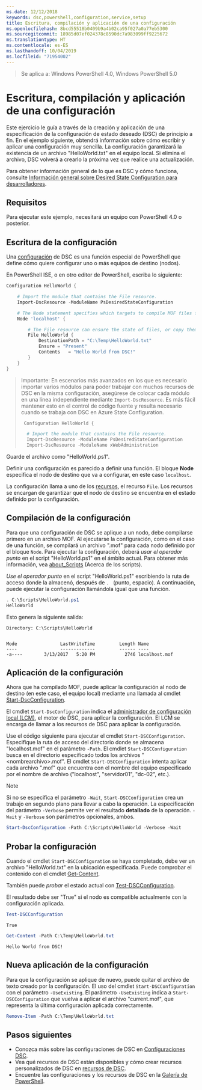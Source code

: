 ```yaml
---
ms.date: 12/12/2018
keywords: dsc,powershell,configuration,service,setup
title: Escritura, compilación y aplicación de una configuración
ms.openlocfilehash: 8bcd55518b0409b9a4b02ca95f027a0a77eb5300
ms.sourcegitcommit: 18985d07ef024378c8590dc7a983099ff9225672
ms.translationtype: HT
ms.contentlocale: es-ES
ms.lasthandoff: 10/04/2019
ms.locfileid: "71954002"
---
```

> Se aplica a: Windows PowerShell 4.0, Windows PowerShell 5.0

# <a name="write-compile-and-apply-a-configuration"></a>Escritura, compilación y aplicación de una configuración

Este ejercicio le guía a través de la creación y aplicación de una especificación de la configuración de estado deseado (DSC) de principio a fin.
En el ejemplo siguiente, obtendrá información sobre cómo escribir y aplicar una configuración muy sencilla. La configuración garantizará la existencia de un archivo "HelloWorld.txt" en el equipo local. Si elimina el archivo, DSC volverá a crearlo la próxima vez que realice una actualización.

Para obtener información general de lo que es DSC y cómo funciona, consulte [Información general sobre Desired State Configuration para desarrolladores](../overview/overview.md).

## <a name="requirements"></a>Requisitos

Para ejecutar este ejemplo, necesitará un equipo con PowerShell 4.0 o posterior.

## <a name="write-the-configuration"></a>Escritura de la configuración

Una [configuración](configurations.md) de DSC es una función especial de PowerShell que define cómo quiere configurar uno o más equipos de destino (nodos).

En PowerShell ISE, o en otro editor de PowerShell, escriba lo siguiente:

```powershell
Configuration HelloWorld {

    # Import the module that contains the File resource.
    Import-DscResource -ModuleName PsDesiredStateConfiguration

    # The Node statement specifies which targets to compile MOF files for, when this configuration is executed.
    Node 'localhost' {

        # The File resource can ensure the state of files, or copy them from a source to a destination with persistent updates.
        File HelloWorld {
            DestinationPath = "C:\Temp\HelloWorld.txt"
            Ensure = "Present"
            Contents   = "Hello World from DSC!"
        }
    }
}
```

> Importante: En escenarios más avanzados en los que es necesario importar varios módulos para poder trabajar con muchos recursos de DSC en la misma configuración, asegúrese de colocar cada módulo en una línea independiente mediante `Import-DscResource`.
> Es más fácil mantener esto en el control de código fuente y resulta necesario cuando se trabaja con DSC en Azure State Configuration.
>
> ```powershell
>  Configuration HelloWorld {
>
>   # Import the module that contains the File resource.
>   Import-DscResource -ModuleName PsDesiredStateConfiguration
>   Import-DscResource -ModuleName xWebAdministration
>
> ```

Guarde el archivo como "HelloWorld.ps1".

Definir una configuración es parecido a definir una función. El bloque **Node** especifica el nodo de destino que va a configurar, en este caso `localhost`.

La configuración llama a uno de los [recursos](../resources/resources.md), el recurso `File`. Los recursos se encargan de garantizar que el nodo de destino se encuentra en el estado definido por la configuración.

## <a name="compile-the-configuration"></a>Compilación de la configuración

Para que una configuración de DSC se aplique a un nodo, debe compilarse primero en un archivo MOF.
Al ejecutarse la configuración, como en el caso de una función, se compilará un archivo ".mof" para cada nodo definido por el bloque `Node`.
Para ejecutar la configuración, deberá *usar el operador punto* en el script "HelloWorld.ps1" en el ámbito actual.
Para obtener más información, vea [about_Scripts](/powershell/module/microsoft.powershell.core/about/about_scripts?view=powershell-6#script-scope-and-dot-sourcing) (Acerca de los scripts).

<!-- markdownlint-disable MD038 -->
*Use el operador punto* en el script "HelloWorld.ps1" escribiendo la ruta de acceso donde la almacenó, después de `. ` (punto, espacio). A continuación, puede ejecutar la configuración llamándola igual que una función.
<!-- markdownlint-enable MD038 -->

```powershell
. C:\Scripts\HelloWorld.ps1
HelloWorld
```

Esto genera la siguiente salida:

```output
Directory: C:\Scripts\HelloWorld


Mode                LastWriteTime         Length Name
----                -------------         ------ ----
-a----        3/13/2017   5:20 PM           2746 localhost.mof
```

## <a name="apply-the-configuration"></a>Aplicación de la configuración

Ahora que ha compilado MOF, puede aplicar la configuración al nodo de destino (en este caso, el equipo local) mediante una llamada al cmdlet [Start-DscConfiguration](/powershell/module/psdesiredstateconfiguration/start-dscconfiguration).

El cmdlet `Start-DscConfiguration` indica el [administrador de configuración local (LCM)](../managing-nodes/metaConfig.md), el motor de DSC, para aplicar la configuración.
El LCM se encarga de llamar a los recursos de DSC para aplicar la configuración.

Use el código siguiente para ejecutar el cmdlet `Start-DSCConfiguration`. Especifique la ruta de acceso del directorio donde se almacena "localhost.mof" en el parámetro `-Path`. El cmdlet `Start-DSCConfiguration` busca en el directorio especificado todos los archivos "\<nombrearchivo\>.mof". El cmdlet `Start-DSCConfiguration` intenta aplicar cada archivo ".mof" que encuentra con el nombre del equipo especificado por el nombre de archivo ("localhost", "servidor01", "dc-02", etc.).

> [!NOTE]
> Si no se especifica el parámetro `-Wait`, `Start-DSCConfiguration` crea un trabajo en segundo plano para llevar a cabo la operación. La especificación del parámetro `-Verbose` permite ver el resultado **detallado** de la operación. `-Wait` y `-Verbose` son parámetros opcionales, ambos.

```powershell
Start-DscConfiguration -Path C:\Scripts\HelloWorld -Verbose -Wait
```

## <a name="test-the-configuration"></a>Probar la configuración

Cuando el cmdlet `Start-DSCConfiguration` se haya completado, debe ver un archivo "HelloWorld.txt" en la ubicación especificada. Puede comprobar el contenido con el cmdlet [Get-Content](/powershell/module/microsoft.powershell.management/get-content).

También puede *probar* el estado actual con [Test-DSCConfiguration](/powershell/module/psdesiredstateconfiguration/Test-DSCConfiguration).

El resultado debe ser "True" si el nodo es compatible actualmente con la configuración aplicada.

```powershell
Test-DSCConfiguration
```

```output
True
```

```powershell
Get-Content -Path C:\Temp\HelloWorld.txt
```

```output
Hello World from DSC!
```

## <a name="re-applying-the-configuration"></a>Nueva aplicación de la configuración

Para que la configuración se aplique de nuevo, puede quitar el archivo de texto creado por la configuración. El uso del cmdlet `Start-DSCConfiguration` con el parámetro `-UseExisting`. El parámetro `-UseExisting` indica a `Start-DSCConfiguration` que vuelva a aplicar el archivo "current.mof", que representa la última configuración aplicada correctamente.

```powershell
Remove-Item -Path C:\Temp\HelloWorld.txt
```

## <a name="next-steps"></a>Pasos siguientes

- Conozca más sobre las configuraciones de DSC en [Configuraciones DSC](configurations.md).
- Vea qué recursos de DSC están disponibles y cómo crear recursos personalizados de DSC en [recursos de DSC](../resources/resources.md).
- Encuentre las configuraciones y los recursos de DSC en la [Galería de PowerShell](https://www.powershellgallery.com/).
